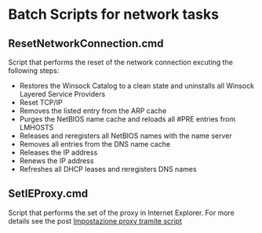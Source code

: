 # Batch Scripts for network tasks

## ResetNetworkConnection.cmd
Script that performs the reset of the network connection excuting the following steps:
- Restores the Winsock Catalog to a clean state and uninstalls all Winsock Layered Service Providers
- Reset TCP/IP
- Removes the listed entry from the ARP cache
- Purges the NetBIOS name cache and reloads all #PRE entries from LMHOSTS
- Releases and reregisters all NetBIOS names with the name server
- Removes all entries from the DNS name cache
- Releases the IP address
- Renews the IP address
- Refreshes all DHCP leases and reregisters DNS names

## SetIEProxy.cmd
Script that performs the set of the proxy in Internet Explorer. For more details see the post [Impostazione proxy tramite script](https://www.devadmin.it/2016/11/17/impostazione-proxy-tramite-script/)
